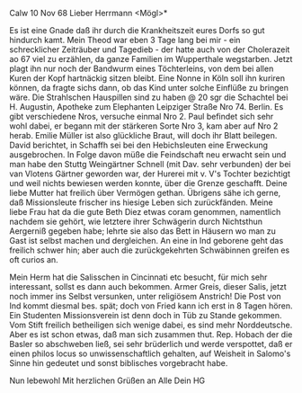  Calw 10 Nov 68
Lieber Herrmann <Mögl>*

Es ist eine Gnade daß ihr durch die Krankheitszeit eures Dorfs so gut hindurch kamt. Mein Theod war eben 3 Tage lang bei mir - ein schrecklicher Zeiträuber und Tagedieb - der hatte auch von der Cholerazeit ao 67 viel zu erzählen, da ganze Familien im Wupperthale wegstarben. Jetzt plagt ihn nur noch der Bandwurm eines Töchterleins, von dem bei allen Kuren der Kopf hartnäckig sitzen bleibt. Eine Nonne in Köln soll ihn kuriren können, da fragte sichs dann, ob das Kind unter solche Einflüße zu bringen wäre. Die Strahlschen Hauspillen sind zu haben @ 20 sgr die Schachtel bei H. Augustin, Apotheke zum Elephanten Leipziger Straße Nro 74. Berlin. Es gibt verschiedene Nros, versuche einmal Nro 2. Paul befindet sich sehr wohl dabei, er begann mit der stärkeren Sorte Nro 3, kam aber auf Nro 2 herab. 
Emilie Müller ist also glückliche Braut, will doch ihr Blatt beilegen. 
David berichtet, in Schaffh sei bei den Hebichsleuten eine Erweckung ausgebrochen. In Folge davon müße die Feindschaft neu erwacht sein und man habe den Stuttg Weingärtner Schnell (mit Dav. sehr verbunden) der bei van Vlotens Gärtner geworden war, der Hurerei mit v. V's Tochter bezichtigt und weil nichts bewiesen werden konnte, über die Grenze geschafft. 
Deine liebe Mutter hat freilich über Vermögen gethan. Übrigens sähe ich gerne, daß Missionsleute frischer ins hiesige Leben sich zurückfänden. Meine liebe Frau hat da die gute Beth Diez etwas coram genommen, namentlich nachdem sie gehört, wie letztere ihrer Schwägerin durch Nichtsthun Aergerniß gegeben habe; lehrte sie also das Bett in Häusern wo man zu Gast ist selbst machen und dergleichen. An eine in Ind geborene geht das freilich schwer hin; aber auch die zurückgekehrten Schwäbinnen greifen es oft curios an.

Mein Herm hat die Salisschen in Cincinnati etc besucht, für mich sehr interessant, sollst es dann auch bekommen. Armer Greis, dieser Salis, jetzt noch immer ins Selbst versunken, unter religiösem Anstrich! Die Post von Ind kommt diesmal bes. spät; doch von Fried kann ich erst in 8 Tagen hören. 
Ein Studenten Missionsverein ist denn doch in Tüb zu Stande gekommen. Vom Stift freilich betheiligen sich wenige dabei, es sind mehr Norddeutsche. Aber es ist schon etwas, daß man sich zusammen thut. Rep. Hobach der die Basler so abschweben ließ, sei sehr brüderlich und werde verspottet, daß er einen philos locus so unwissenschaftlich gehalten, auf Weisheit in Salomo's Sinne hin gedeutet und sonst biblisches vorgebracht habe.

Nun lebewohl Mit herzlichen Grüßen an Alle
 Dein HG
